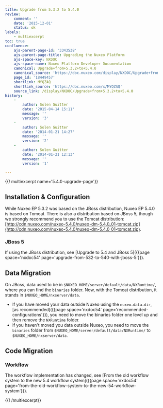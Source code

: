 ```yaml
---
title: Upgrade from 5.3.2 to 5.4.0
review:
    comment: ''
    date: '2015-12-01'
    status: ok
labels:
    - multiexcerpt
toc: true
confluence:
    ajs-parent-page-id: '3343538'
    ajs-parent-page-title: Upgrading the Nuxeo Platform
    ajs-space-key: NXDOC
    ajs-space-name: Nuxeo Platform Developer Documentation
    canonical: Upgrade+from+5.3.2+to+5.4.0
    canonical_source: 'https://doc.nuxeo.com/display/NXDOC/Upgrade+from+5.3.2+to+5.4.0'
    page_id: '18449457'
    shortlink: MYQZAQ
    shortlink_source: 'https://doc.nuxeo.com/x/MYQZAQ'
    source_link: /display/NXDOC/Upgrade+from+5.3.2+to+5.4.0
history:
    - 
        author: Solen Guitter
        date: '2015-04-14 15:11'
        message: ''
        version: '3'
    - 
        author: Solen Guitter
        date: '2014-01-21 14:27'
        message: ''
        version: '2'
    - 
        author: Solen Guitter
        date: '2014-01-21 12:13'
        message: ''
        version: '1'

---
```

{{! multiexcerpt name='5.4.0-upgrade-page'}}

## Installation & Configuration

While Nuxeo EP 5.3.2 was based on the JBoss distribution, Nuxeo EP 5.4.0 is based on Tomcat. There is also a distribution based on JBoss 5, though we strongly recommend you to use the Tomcat distribution: [http://cdn.nuxeo.com/nuxeo-5.4.0/nuxeo-dm-5.4.0_01-tomcat.zip](http://cdn.nuxeo.com/nuxeo-5.4.0/nuxeo-dm-5.4.0_01-tomcat.zip).

### JBoss 5

If using the JBoss distribution, see [Upgrade to 5.4 and JBoss 5]({{page space='nxdoc54' page='upgrade-from-532-to-540-with-jboss-5'}}).

## Data Migration

On JBoss, data used to be in `$NUXEO_HOME/server/default/data/NXRuntime/`, where you can find the `binaries` folder. Now, with the Tomcat distribution, it stands in `$NUXEO_HOME/nxserver/data`.

*   If you have moved your data outside Nuxeo using the `nuxeo.data.dir`, [as recommended]({{page space='nxdoc54' page='recommended-configurations'}}), you need to move the binaries folder one level up and then remove the `NXRuntime` folder.
*   If you haven't moved you data outside Nuxeo, you need to move the `binaries` folder from `$NUXEO_HOME/server/default/data/NXRuntime/` to `$NUXEO_HOME/nxserver/data`.

## Code Migration

### Workflow

The workflow implementation has changed, see [From the old workflow system to the new 5.4 workflow system]({{page space='nxdoc54' page='from-the-old-workflow-system-to-the-new-54-workflow-system'}}).

{{! /multiexcerpt}}
